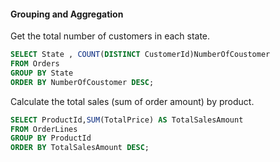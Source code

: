 #### Grouping and Aggregation

Get the total number of customers in each state.
```sql
SELECT State , COUNT(DISTINCT CustomerId)NumberOfCoustomer
FROM Orders
GROUP BY State
ORDER BY NumberOfCoustomer DESC;
```
Calculate the total sales (sum of order amount) by product.
```sql
SELECT ProductId,SUM(TotalPrice) AS TotalSalesAmount
FROM OrderLines
GROUP BY ProductId
ORDER BY TotalSalesAmount DESC;
```
